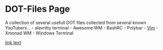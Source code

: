 <!DOCTYPE html>
<html>
<body>

<h1>DOT-Files Page</h1>

  <p>
  A collection of several usefull DOT files collected from several known YouTubers...
 - alavritty terminal
 - Awesome WM
 - BashRC
 - Polybar
 - <a href="https://github.com/vim/vim">Vim</a>
 - Xmonad WM
 - Windows Terminal
  </p>


<a href="url">link text</a>


</body>
</html>

